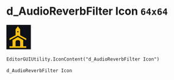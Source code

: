 # d_AudioReverbFilter Icon `64x64`
<img src="/img/d_AudioReverbFilter%20Icon.png" width=64 height=64>

``` CSharp
EditorGUIUtility.IconContent("d_AudioReverbFilter Icon")
```
```
d_AudioReverbFilter Icon
```
